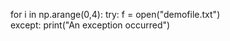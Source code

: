 for i in np.arange(0,4):
    try:
        f = open("demofile.txt")        
    except:
        print("An exception occurred")
